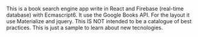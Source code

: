 This is a book search engine app write in React and Firebase (real-time database) with Ecmascript6. It use the Google Books API. For the layout it use Materialize and jquery.
This IS NOT intended to be a catalogue of best practices. This is just a sample to learn about new tecnologies.

